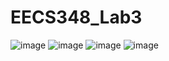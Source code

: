 # EECS348_Lab3
![image](https://user-images.githubusercontent.com/33635470/218264264-3873023e-26ab-46ae-a379-c2a7e933627a.png)
![image](https://user-images.githubusercontent.com/33635470/218264274-b717ccb1-5042-44cf-bcd4-4bedf22b0515.png)
![image](https://user-images.githubusercontent.com/33635470/218264435-cc7ff3d0-3568-4f88-a660-0fad49673400.png)
![image](https://user-images.githubusercontent.com/33635470/218264445-9967e6ff-0cf6-4a2f-ba8a-6663ef45aacd.png)

